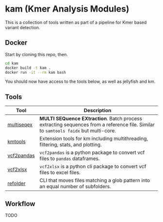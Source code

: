 # kam (Kmer Analysis Modules)

This is a collection of tools written as part of a pipeline for Kmer based variant detection.

## Docker

Start by cloning this repo, then.

```bash
cd kam
docker build -t kam .
docker run -it --rm kam bash
```

You should now have access to the tools below, as well as jellyfish and km.

## Tools

| Tool                                                | Description                                                                                                                          |
| --------------------------------------------------- | ------------------------------------------------------------------------------------------------------------------------------------ |
| [multiseqex](https://github.com/trentzz/multiseqex) | **MULTI SEQuence EXtraction**. Batch process extracting sequences from a reference file. Similar to `samtools faidx` but multi-core. |
| [kmtools](https://github.com/trentzz/kmtools)       | Extension tools for km including multithreading, filtering, stats, and plotting.                                                     |
| [vcf2pandas](https://github.com/trentzz/vcf2pandas) | `vcf2pandas` is a python package to convert vcf files to `pandas` dataframes.                                                        |
| [vcf2xlsx](https://github.com/trentzz/vcf2xlsx)     | `vcf2xlsx` is a python cli package to convert vcf files to excel files.                                                              |
| [refolder](https://github.com/trentzz/refolder)     | CLI that moves files matching a glob pattern into an equal number of subfolders.                                                     |

## Workflow

TODO
